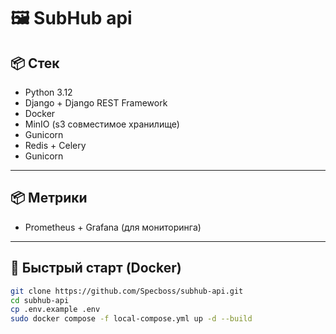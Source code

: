 # 🖼️ SubHub api

## 📦 Стек

- Python 3.12
- Django + Django REST Framework
- Docker
- MinIO (s3 совместимое хранилище)
- Gunicorn
- Redis + Celery
- Gunicorn

---

## 📦 Метрики

- Prometheus + Grafana (для мониторинга)

---

## 🚀 Быстрый старт (Docker)

```bash
git clone https://github.com/Specboss/subhub-api.git
cd subhub-api
cp .env.example .env
sudo docker compose -f local-compose.yml up -d --build
